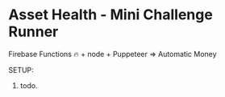 # Asset Health - Mini Challenge Runner

Firebase Functions 🔥 + node + Puppeteer => Automatic Money

SETUP:

1. todo.